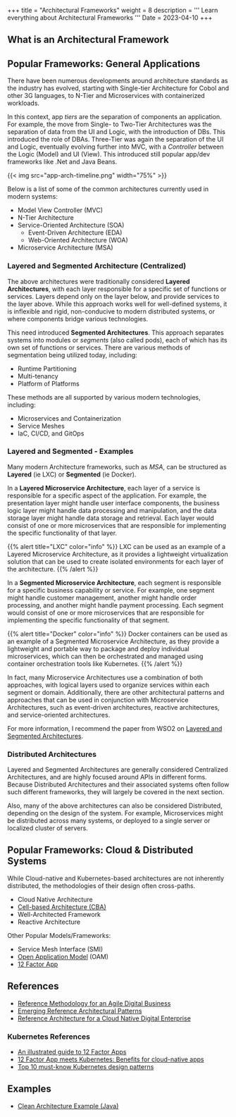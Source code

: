 +++
title = "Architectural Frameworks"
weight = 8
description = '''
Learn everything about Architectural Frameworks
'''
Date = 2023-04-10
+++

## What is an Architectural Framework

## Popular Frameworks: General Applications

There have been numerous developments around architecture standards as the industry has evolved, starting with Single-tier Architecture for Cobol and other 3G languages, to N-Tier and Microservices with containerized workloads.

In this context, app *tiers* are the separation of components an application. For example, the move from Single- to Two-Tier Architectures was the separation of data from the UI and Logic, with the introduction of DBs. This introduced the role of DBAs. Three-Tier was again the separation of the UI and Logic, eventually evolving further into MVC, with a *Controller* between the Logic (Model) and UI (View). This introduced still popular app/dev frameworks like .Net and Java Beans.

{{< img src="app-arch-timeline.png" width="75%" >}}

Below is a list of some of the common architectures currently used in modern systems:

* Model View Controller (MVC)
* N-Tier Architecture
* Service-Oriented Architecture (SOA)
  * Event-Driven Architecture (EDA)
  * Web-Oriented Architecture (WOA)
* Microservice Architecture (MSA)

### Layered and Segmented Architecture (Centralized)

The above architectures were traditionally considered **Layered Architectures**, with each layer responsible for a specific set of functions or services. Layers depend only on the layer below, and provide services to the layer above. While this approach works well for well-defined systems, it is inflexible and rigid, non-conducive to modern distributed systems, or where components bridge various technologies.

This need introduced **Segmented Architectures**. This approach separates systems into modules or *segments* (also called pods), each of which has its own set of functions or services. There are various methods of segmentation being utilized today, including:

* Runtime Partitioning
* Multi-tenancy
* Platform of Platforms

These methods are all supported by various modern technologies, including:

* Microservices and Containerization
* Service Meshes
* IaC, CI/CD, and GitOps

### Layered and Segmented - Examples

Many modern Architecture frameworks, such as *MSA*, can be structured as **Layered** (ie LXC) or **Segmented** (ie Docker).

In a **Layered Microservice Architecture**, each layer of a service is responsible for a specific aspect of the application. For example, the presentation layer might handle user interface components, the business logic layer might handle data processing and manipulation, and the data storage layer might handle data storage and retrieval. Each layer would consist of one or more microservices that are responsible for implementing the specific functionality of that layer.

{{% alert title="LXC" color="info" %}}
LXC can be used as an example of a Layered Microservice Architecture, as it provides a lightweight virtualization solution that can be used to create isolated environments for each layer of the architecture.
{{% /alert %}}

In a **Segmented Microservice Architecture**, each segment is responsible for a specific business capability or service. For example, one segment might handle customer management, another might handle order processing, and another might handle payment processing. Each segment would consist of one or more microservices that are responsible for implementing the specific functionality of that segment.

{{% alert title="Docker" color="info" %}}
Docker containers can be used as an example of a Segmented Microservice Architecture, as they provide a lightweight and portable way to package and deploy individual microservices, which can then be orchestrated and managed using container orchestration tools like Kubernetes.
{{% /alert %}}

In fact, many Microservice Architectures use a combination of both approaches, with logical layers used to organize services within each segment or domain. Additionally, there are other architectural patterns and approaches that can be used in conjunction with Microservice Architectures, such as event-driven architectures, reactive architectures, and service-oriented architectures.

For more information, I recommend the paper from WSO2 on [Layered and Segmented Architectures](https://github.com/wso2/reference-architecture/blob/master/reference-architecture-layered-segmented.md).

### Distributed Architectures

Layered and Segmented Architectures are generally considered Centralized Architectures, and are highly focused around APIs in different forms. Because Distributed Architectures and their associated systems often follow such different frameworks, they will largely be covered in the next section.

Also, many of the above architectures can also be considered Distributed, depending on the design of the system. For example, Microservices might be distributed across many systems, or deployed to a single server or localized cluster of servers.

## Popular Frameworks: Cloud & Distributed Systems

While Cloud-native and Kubernetes-based architectures are not inherently distributed, the methodologies of their design often cross-paths.

* Cloud Native Architecture
* [Cell-based Architecture (CBA)](https://github.com/wso2/reference-architecture/blob/master/reference-architecture-cell-based.md)
* Well-Architected Framework
* Reactive Architecture

Other Popular Models/Frameworks:

* Service Mesh Interface (SMI)
* [Open Application Model](https://oam.dev/) (OAM)
* [12 Factor App](https://12factor.net/)

## References

* [Reference Methodology for an Agile Digital Business](https://github.com/wso2/reference-methodology/blob/master/reference-methodology.md)
* [Emerging Reference Architectural Patterns](https://github.com/wso2/reference-architecture)
* [Reference Architecture for a Cloud Native Digital Enterprise](https://github.com/wso2/reference-architecture/blob/master/reference-cloud-native-architecture-digital-enterprise.md)

### Kubernetes References

* [An illustrated guide to 12 Factor Apps](https://www.redhat.com/architect/12-factor-app)
* [12 Factor App meets Kubernetes: Benefits for cloud-native apps](https://www.redhat.com/architect/12-factor-app-containers)
* [Top 10 must-know Kubernetes design patterns](https://developers.redhat.com/blog/2020/05/11/top-10-must-know-kubernetes-design-patterns)

## Examples

* [Clean Architecture Example (Java)](https://github.com/mattia-battiston/clean-architecture-example)
